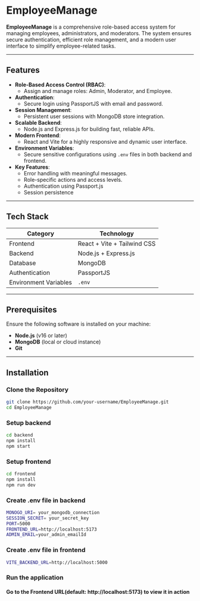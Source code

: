 # EmployeeManage

**EmployeeManage** is a comprehensive role-based access system for managing employees, administrators, and moderators. The system ensures secure authentication, efficient role management, and a modern user interface to simplify employee-related tasks.

---

## Features

- **Role-Based Access Control (RBAC)**:
  - Assign and manage roles: Admin, Moderator, and Employee.
- **Authentication**:
  - Secure login using PassportJS with email and password.
- **Session Management**:
  - Persistent user sessions with MongoDB store integration.
- **Scalable Backend**:
  - Node.js and Express.js for building fast, reliable APIs.
- **Modern Frontend**:
  - React and Vite for a highly responsive and dynamic user interface.
- **Environment Variables**:
  - Secure sensitive configurations using `.env` files in both backend and frontend.
- **Key Features**:
  - Error handling with meaningful messages.
  - Role-specific actions and access levels.
  - Authentication using Passport.js
  - Session persistence

---

## Tech Stack

| **Category**        | **Technology**        |
|---------------------|-----------------------|
| Frontend            | React + Vite + Tailwind CSS |
| Backend             | Node.js + Express.js  |
| Database            | MongoDB              |
| Authentication      | PassportJS           |
| Environment Variables | `.env`             |

---

## Prerequisites

Ensure the following software is installed on your machine:

- **Node.js** (v16 or later)
- **MongoDB** (local or cloud instance)
- **Git**

---

## Installation

### Clone the Repository
```bash
git clone https://github.com/your-username/EmployeeManage.git
cd EmployeeManage
```

### Setup backend
```bash
cd backend
npm install
npm start
``` 

### Setup frontend
```bash
cd frontend
npm install
npm run dev
```

### Create .env file in backend
```bash
MONOGO_URI= your_mongodb_connection
SESSION_SECRET= your_secret_key
PORT=5000
FRONTEND_URL=http://localhost:5173
ADMIN_EMAIL=your_admin_emailId
```

### Create .env file in frontend
```bash
VITE_BACKEND_URL=http://localhost:5000
```

### Run the application
#### Go to the Frontend URL(default: http://localhost:5173) to view it in action

